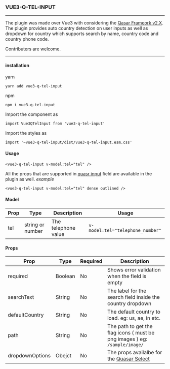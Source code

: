 ### VUE3-Q-TEL-INPUT
---

The plugin was made over Vue3 with considering the [Qasar Frameork v2.X](https://quasar.dev/). The plugin provides auto country detection on user inputs as well as dropdown for country which supports search by name, country code and country phone code.

Contributers are welcome.

---
#### installation

yarn
```
yarn add vue3-q-tel-input
```
npm
```
npm i vue3-q-tel-input
```

Import the component as
```
import Vue3QTelInput from 'vue3-q-tel-input'
```

Import the styles as
```
import '~vue3-q-tel-input/dist/vue3-q-tel-input.esm.css'
```

#### Usage
```
<vue3-q-tel-input v-model:tel="tel" />
```

All the props that are supported in [quasr input](https://quasar.dev/vue-components/input) field are available in the plugin as well.
*example* 
```
<vue3-q-tel-input v-model:tel="tel" dense outlined />
```

#### Model
| Prop | Type | Description | Usage |
| ---- | ---- | ---- | ---- |
| tel | string or number | The telephone value | `v-model:tel="telephone_number"` |

#### Props
| Prop | Type | Required | Description |
| ---- | ---- | ---- | ---- |
| required | Boolean | No | Shows error validation when the field is empty |
| searchText | String | No | The label for the search field inside the country dropdown |
| defaultCountry | String | No | The default country to load. eg: us, ae, in etc. |
| path | String | No | The path to get the flag icons ( must be png images ) eg: `/sample/image/` |
| dropdownOptions | Obejct | No | The props availalbe for the [Quasar Select](https://quasar.dev/vue-components/select) |
